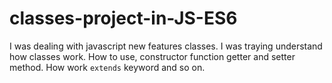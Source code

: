 # classes-project-in-JS-ES6
I was dealing with javascript new features classes. I was traying understand how classes work. How to use, constructor function getter and setter method. How work `extends` keyword and so on.
